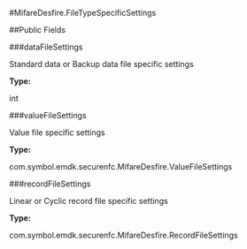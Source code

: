 #MifareDesfire.FileTypeSpecificSettings



##Public Fields

###dataFileSettings

Standard data or Backup data file specific settings

**Type:**

int

###valueFileSettings

Value file specific settings

**Type:**

com.symbol.emdk.securenfc.MifareDesfire.ValueFileSettings

###recordFileSettings

Linear or Cyclic record file specific settings

**Type:**

com.symbol.emdk.securenfc.MifareDesfire.RecordFileSettings

